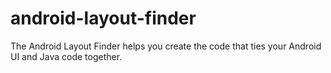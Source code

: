 # android-layout-finder
The Android Layout Finder helps you create the code that ties your Android UI and Java code together.
